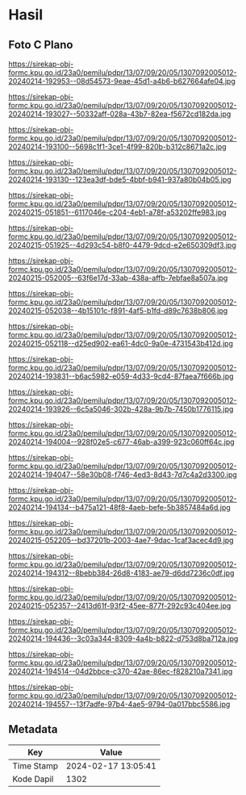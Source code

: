 # Hasil

## Foto C Plano

https://sirekap-obj-formc.kpu.go.id/23a0/pemilu/pdpr/13/07/09/20/05/1307092005012-20240214-192953--08d54573-9eae-45d1-a4b6-b627664afe04.jpg

https://sirekap-obj-formc.kpu.go.id/23a0/pemilu/pdpr/13/07/09/20/05/1307092005012-20240214-193027--50332aff-028a-43b7-82ea-f5672cd182da.jpg

https://sirekap-obj-formc.kpu.go.id/23a0/pemilu/pdpr/13/07/09/20/05/1307092005012-20240214-193100--5698c1f1-3ce1-4f99-820b-b312c8671a2c.jpg

https://sirekap-obj-formc.kpu.go.id/23a0/pemilu/pdpr/13/07/09/20/05/1307092005012-20240214-193130--123ea3df-bde5-4bbf-b941-937a80b04b05.jpg

https://sirekap-obj-formc.kpu.go.id/23a0/pemilu/pdpr/13/07/09/20/05/1307092005012-20240215-051851--6117046e-c204-4eb1-a78f-a53202ffe983.jpg

https://sirekap-obj-formc.kpu.go.id/23a0/pemilu/pdpr/13/07/09/20/05/1307092005012-20240215-051925--4d293c54-b8f0-4479-9dcd-e2e650309df3.jpg

https://sirekap-obj-formc.kpu.go.id/23a0/pemilu/pdpr/13/07/09/20/05/1307092005012-20240215-052005--63f6e17d-33ab-438a-affb-7ebfae8a507a.jpg

https://sirekap-obj-formc.kpu.go.id/23a0/pemilu/pdpr/13/07/09/20/05/1307092005012-20240215-052038--4b15101c-f891-4af5-b1fd-d89c7638b806.jpg

https://sirekap-obj-formc.kpu.go.id/23a0/pemilu/pdpr/13/07/09/20/05/1307092005012-20240215-052118--d25ed902-ea61-4dc0-9a0e-4731543b412d.jpg

https://sirekap-obj-formc.kpu.go.id/23a0/pemilu/pdpr/13/07/09/20/05/1307092005012-20240214-193831--b6ac5982-e059-4d33-9cd4-87faea7f666b.jpg

https://sirekap-obj-formc.kpu.go.id/23a0/pemilu/pdpr/13/07/09/20/05/1307092005012-20240214-193926--6c5a5046-302b-428a-9b7b-7450b1776115.jpg

https://sirekap-obj-formc.kpu.go.id/23a0/pemilu/pdpr/13/07/09/20/05/1307092005012-20240214-194004--928f02e5-c677-46ab-a399-923c060ff64c.jpg

https://sirekap-obj-formc.kpu.go.id/23a0/pemilu/pdpr/13/07/09/20/05/1307092005012-20240214-194047--58e30b08-f746-4ed3-8d43-7d7c4a2d3300.jpg

https://sirekap-obj-formc.kpu.go.id/23a0/pemilu/pdpr/13/07/09/20/05/1307092005012-20240214-194134--b475a121-48f8-4aeb-befe-5b3857484a6d.jpg

https://sirekap-obj-formc.kpu.go.id/23a0/pemilu/pdpr/13/07/09/20/05/1307092005012-20240215-052205--bd37201b-2003-4ae7-9dac-1caf3acec4d9.jpg

https://sirekap-obj-formc.kpu.go.id/23a0/pemilu/pdpr/13/07/09/20/05/1307092005012-20240214-194312--8bebb384-26d8-4183-ae79-d6dd7236c0df.jpg

https://sirekap-obj-formc.kpu.go.id/23a0/pemilu/pdpr/13/07/09/20/05/1307092005012-20240215-052357--2413d61f-93f2-45ee-877f-292c93c404ee.jpg

https://sirekap-obj-formc.kpu.go.id/23a0/pemilu/pdpr/13/07/09/20/05/1307092005012-20240214-194436--3c03a344-8309-4a4b-b822-d753d8ba712a.jpg

https://sirekap-obj-formc.kpu.go.id/23a0/pemilu/pdpr/13/07/09/20/05/1307092005012-20240214-194514--04d2bbce-c370-42ae-86ec-f828210a7341.jpg

https://sirekap-obj-formc.kpu.go.id/23a0/pemilu/pdpr/13/07/09/20/05/1307092005012-20240214-194557--13f7adfe-97b4-4ae5-9794-0a017bbc5586.jpg


## Metadata

| Key        | Value               |
| ---------- | ------------------- |
| Time Stamp | 2024-02-17 13:05:41 |
| Kode Dapil | 1302                |



